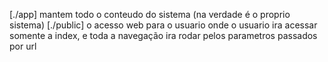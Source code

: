 [./app]
mantem todo o conteudo do sistema (na verdade é o proprio sistema)
[./public]
o acesso web para o usuario onde o usuario ira acessar somente a index, e toda a navegação ira rodar pelos parametros passados por url
